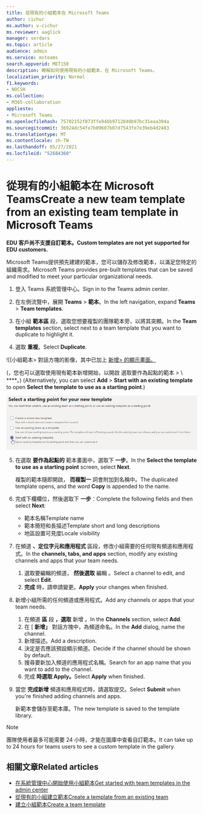 ```yaml
---
title: 從現有的小組範本在 Microsoft Teams
author: cichur
ms.author: v-cichur
ms.reviewer: aaglick
manager: serdars
ms.topic: article
audience: admin
ms.service: msteams
search.appverid: MET150
description: 瞭解如何使用現有的小組範本，在 Microsoft Teams。
localization_priority: Normal
f1.keywords:
- NOCSH
ms.collection:
- M365-collaboration
appliesto:
- Microsoft Teams
ms.openlocfilehash: 75702152f073ffe94bb9712840b97bc31eaa394a
ms.sourcegitcommit: 36924dc54fe7b09607b07d7543fe7e39eb4d2483
ms.translationtype: MT
ms.contentlocale: zh-TW
ms.lasthandoff: 05/27/2021
ms.locfileid: "52684360"
---
```

# <a name="create-a-new-team-template-from-an-existing-team-template-in-microsoft-teams"></a><span data-ttu-id="8bcd0-103">從現有的小組範本在 Microsoft Teams</span><span class="sxs-lookup"><span data-stu-id="8bcd0-103">Create a new team template from an existing team template in Microsoft Teams</span></span>

<span data-ttu-id="8bcd0-104">**EDU 客戶尚不支援自訂範本。**</span><span class="sxs-lookup"><span data-stu-id="8bcd0-104">**Custom templates are not yet supported for EDU customers.**</span></span>

<span data-ttu-id="8bcd0-105">Microsoft Teams提供預先建建的範本，您可以儲存及修改範本，以滿足您特定的組織需求。</span><span class="sxs-lookup"><span data-stu-id="8bcd0-105">Microsoft Teams provides pre-built templates that can be saved and modified to meet your particular organizational needs.</span></span>

1. <span data-ttu-id="8bcd0-106">登入 Teams 系統管理中心。</span><span class="sxs-lookup"><span data-stu-id="8bcd0-106">Sign in to the Teams admin center.</span></span>

2. <span data-ttu-id="8bcd0-107">在左側流覽中，展開 **Teams**  >  **範本**。</span><span class="sxs-lookup"><span data-stu-id="8bcd0-107">In the left navigation, expand **Teams** > **Team templates**.</span></span>

3. <span data-ttu-id="8bcd0-108">在小組 **範本區** 段，選取您想要複製的團隊範本旁，以將其突顯。</span><span class="sxs-lookup"><span data-stu-id="8bcd0-108">In the **Team templates** section, select next to a team template that you want to duplicate to highlight it.</span></span>

4. <span data-ttu-id="8bcd0-109">選取 **重複**。</span><span class="sxs-lookup"><span data-stu-id="8bcd0-109">Select **Duplicate**.</span></span>

![[小組範本> 對話方塊的影像，其中已加上 [新增> 的顯示畫面。](media/template-duplicate.png)

<span data-ttu-id="8bcd0-111"> (，您也可以選取使用現有範本新增開始，以開啟 選取要作為起點的範本  > \ \*\*\**。) </span><span class="sxs-lookup"><span data-stu-id="8bcd0-111">(Alternatively, you can select **Add** > **Start with an existing template** to open **Select the template to use as a starting point**.)</span></span>

![小組範本起點畫面的影像，畫面上會以強調現有範本的開始畫面顯示。](media/template-start-existing-template.png)

5. <span data-ttu-id="8bcd0-113">在選取 **要作為起點的** 範本畫面中，選取下 **一步**。</span><span class="sxs-lookup"><span data-stu-id="8bcd0-113">In the **Select the template to use as a starting point** screen, select **Next**.</span></span>

    <span data-ttu-id="8bcd0-114">複製的範本隨即開啟， **而複製一** 詞會附加到名稱中。</span><span class="sxs-lookup"><span data-stu-id="8bcd0-114">The duplicated template opens, and the word **Copy** is appended to the name.</span></span>

6. <span data-ttu-id="8bcd0-115">完成下欄欄位，然後選取下 **一步**：</span><span class="sxs-lookup"><span data-stu-id="8bcd0-115">Complete the following fields and then select **Next**:</span></span>
    - <span data-ttu-id="8bcd0-116">範本名稱</span><span class="sxs-lookup"><span data-stu-id="8bcd0-116">Template name</span></span>
    - <span data-ttu-id="8bcd0-117">範本簡短和長描述</span><span class="sxs-lookup"><span data-stu-id="8bcd0-117">Template short and long descriptions</span></span>
    - <span data-ttu-id="8bcd0-118">地區設置可見度</span><span class="sxs-lookup"><span data-stu-id="8bcd0-118">Locale visibility</span></span>  

7. <span data-ttu-id="8bcd0-119">在頻道 **、定位字元和應用程式** 區段，修改小組需要的任何現有頻道和應用程式。</span><span class="sxs-lookup"><span data-stu-id="8bcd0-119">In the **channels, tabs, and apps** section, modify any existing channels and apps that your team needs.</span></span>

    1. <span data-ttu-id="8bcd0-120">選取要編輯的頻道， **然後選取** 編輯 。</span><span class="sxs-lookup"><span data-stu-id="8bcd0-120">Select a channel to edit, and select **Edit**.</span></span>
    2. <span data-ttu-id="8bcd0-121">**完成** 時，請申請變更。</span><span class="sxs-lookup"><span data-stu-id="8bcd0-121">**Apply** your changes when finished.</span></span>

8. <span data-ttu-id="8bcd0-122">新增小組所需的任何頻道或應用程式。</span><span class="sxs-lookup"><span data-stu-id="8bcd0-122">Add any channels or apps that your team needs.</span></span>

    1. <span data-ttu-id="8bcd0-123">在頻道 **區** 段 **，選取** 新增 。</span><span class="sxs-lookup"><span data-stu-id="8bcd0-123">In the **Channels** section, select **Add**.</span></span>
    2. <span data-ttu-id="8bcd0-124">在 [ **新增」** 對話方塊中，為頻道命名。</span><span class="sxs-lookup"><span data-stu-id="8bcd0-124">In the **Add** dialog, name the channel.</span></span>
    3. <span data-ttu-id="8bcd0-125">新增描述。</span><span class="sxs-lookup"><span data-stu-id="8bcd0-125">Add a description.</span></span>
    4. <span data-ttu-id="8bcd0-126">決定是否應該預設顯示頻道。</span><span class="sxs-lookup"><span data-stu-id="8bcd0-126">Decide if the channel should be shown by default.</span></span>
    5. <span data-ttu-id="8bcd0-127">搜尋要新加入頻道的應用程式名稱。</span><span class="sxs-lookup"><span data-stu-id="8bcd0-127">Search for an app name that you want to add to the channel.</span></span>
    6. <span data-ttu-id="8bcd0-128">完成 **時選取 Apply。**</span><span class="sxs-lookup"><span data-stu-id="8bcd0-128">Select **Apply** when finished.</span></span>

7. <span data-ttu-id="8bcd0-129">當您 **完成新增** 頻道和應用程式時，請選取提交。</span><span class="sxs-lookup"><span data-stu-id="8bcd0-129">Select **Submit** when you're finished adding channels and apps.</span></span>

    <span data-ttu-id="8bcd0-130">新範本會儲存至範本庫。</span><span class="sxs-lookup"><span data-stu-id="8bcd0-130">The new template is saved to the template library.</span></span>

> [!Note]
> <span data-ttu-id="8bcd0-131">團隊使用者最多可能需要 24 小時，才能在圖庫中查看自訂範本。</span><span class="sxs-lookup"><span data-stu-id="8bcd0-131">It can take up to 24 hours for teams users to see a custom template in the gallery.</span></span>

## <a name="related-articles"></a><span data-ttu-id="8bcd0-132">相關文章</span><span class="sxs-lookup"><span data-stu-id="8bcd0-132">Related articles</span></span>

- [<span data-ttu-id="8bcd0-133">在系統管理中心開始使用小組範本</span><span class="sxs-lookup"><span data-stu-id="8bcd0-133">Get started with team templates in the admin center</span></span>](get-started-with-teams-templates-in-the-admin-console.md)
- [<span data-ttu-id="8bcd0-134">從現有的小組建立範本</span><span class="sxs-lookup"><span data-stu-id="8bcd0-134">Create a template from an existing team</span></span>](create-template-from-existing-team.md)
- [<span data-ttu-id="8bcd0-135">建立小組範本</span><span class="sxs-lookup"><span data-stu-id="8bcd0-135">Create a team template</span></span>](create-a-team-template.md)
